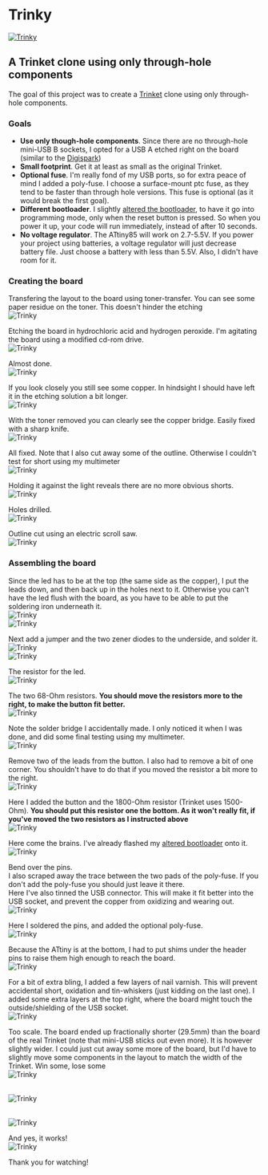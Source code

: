 Trinky
=========

[![Trinky](https://github.com/beargun/trinky/raw/master/pictures/trinky-top.jpg)](https://github.com/beargun/trinky/raw/master/pictures/trinky-top-large.jpg)

## A Trinket clone using only through-hole components



The goal of this project was to create a [Trinket](https://github.com/adafruit/Adafruit-Trinket-USB) clone using only through-hole components. 

### Goals

*   **Use only though-hole components**. Since there are no through-hole mini-USB B sockets, I opted for a USB A etched right on the board (similar to the [Digispark](http://digistump.com/products/1))
*   **Small footprint**. Get it at least as small as the original Trinket.
*   **Optional fuse**. I'm really fond of my USB ports, so for extra peace of mind I added a poly-fuse. I choose a surface-mount ptc fuse, as they tend to be faster than through hole versions. This fuse is optional (as it would break the first goal).  
*   **Different bootloader**. I slightly [altered the bootloader](https://github.com/beargun/Adafruit-Trinket-Gemma-Bootloader), to have it go into programming mode, only when the reset button is pressed. So when you power it up, your code will run immediately, instead of after 10 seconds.
*   **No voltage regulator**. The ATtiny85 will work on 2.7-5.5V. If you power your project using batteries, a voltage regulator will just decrease battery file. Just choose a battery with less than 5.5V. Also, I didn't have room for it. 

### Creating the board

Transfering the layout to the board using toner-transfer. You can see some paper residue on the toner. This doesn't hinder the etching
<br />![Trinky](https://github.com/beargun/trinky/raw/master/pictures/trinky-1.jpg)

Etching the board in hydrochloric acid and hydrogen peroxide. I'm agitating the board using a modified cd-rom drive.
<br />![Trinky](https://github.com/beargun/trinky/raw/master/pictures/trinky-2.jpg)

Almost done.
<br />![Trinky](https://github.com/beargun/trinky/raw/master/pictures/trinky-3.jpg)

If you look closely you still see some copper. In hindsight I should have left it in the etching solution a bit longer.
<br />![Trinky](https://github.com/beargun/trinky/raw/master/pictures/trinky-4.jpg)

With the toner removed you can clearly see the copper bridge. Easily fixed with a sharp knife.
<br />![Trinky](https://github.com/beargun/trinky/raw/master/pictures/trinky-5.jpg)

All fixed. Note that I also cut away some of the outline. Otherwise I couldn't test for short using my multimeter
<br />![Trinky](https://github.com/beargun/trinky/raw/master/pictures/trinky-6.jpg)

Holding it against the light reveals there are no more obvious shorts.
<br />![Trinky](https://github.com/beargun/trinky/raw/master/pictures/trinky-7.jpg)

Holes drilled.
<br />![Trinky](https://github.com/beargun/trinky/raw/master/pictures/trinky-8.jpg)

Outline cut using an electric scroll saw.
<br />![Trinky](https://github.com/beargun/trinky/raw/master/pictures/trinky-9.jpg)


### Assembling the board

Since the led has to be at the top (the same side as the copper), I put the leads down, and then back up in the holes next to it. Otherwise you can't have the led flush with the board, as you have to be able to put the soldering iron underneath it.
<br />![Trinky](https://github.com/beargun/trinky/raw/master/pictures/trinky-10.jpg)
<br />![Trinky](https://github.com/beargun/trinky/raw/master/pictures/trinky-11.jpg)

Next add a jumper and the two zener diodes to the underside, and solder it.
<br />![Trinky](https://github.com/beargun/trinky/raw/master/pictures/trinky-12.jpg)
<br />![Trinky](https://github.com/beargun/trinky/raw/master/pictures/trinky-13.jpg)

The resistor for the led.
<br />![Trinky](https://github.com/beargun/trinky/raw/master/pictures/trinky-14.jpg)

The two 68-Ohm resistors. **You should move the resistors more to the right, to make the button fit better.**
<br />![Trinky](https://github.com/beargun/trinky/raw/master/pictures/trinky-15.jpg)

Note the solder bridge I accidentally made. I only noticed it when I was done, and did some final testing using my multimeter.
<br />![Trinky](https://github.com/beargun/trinky/raw/master/pictures/trinky-16.jpg)

Remove two of the leads from the button. I also had to remove a bit of one corner. You shouldn't have to do that if you moved the resistor a bit more to the right.
<br />![Trinky](https://github.com/beargun/trinky/raw/master/pictures/trinky-17.jpg)

Here I added the button and the 1800-Ohm resistor (Trinket uses 1500-Ohm). **You should put this resistor one the bottom. As it won't really fit, if you've moved the two resistors as I instructed above**
<br />![Trinky](https://github.com/beargun/trinky/raw/master/pictures/trinky-18.jpg)

Here come the brains. I've already flashed my [altered bootloader](https://github.com/beargun/Adafruit-Trinket-Gemma-Bootloader) onto it.
<br />![Trinky](https://github.com/beargun/trinky/raw/master/pictures/trinky-19.jpg)

Bend over the pins. 
<br />I also scraped away the trace between the two pads of the poly-fuse. If you don't add the poly-fuse you should just leave it there. 
<br />Here I've also tinned the USB connector. This will make it fit better into the USB socket, and prevent the copper from oxidizing and wearing out.
<br />![Trinky](https://github.com/beargun/trinky/raw/master/pictures/trinky-20.jpg)

Here I soldered the pins, and added the optional poly-fuse. 
<br />![Trinky](https://github.com/beargun/trinky/raw/master/pictures/trinky-21.jpg)

Because the ATtiny is at the bottom, I had to put shims under the header pins to raise them high enough to reach the board.
<br />![Trinky](https://github.com/beargun/trinky/raw/master/pictures/trinky-22.jpg)

For a bit of extra bling, I added a few layers of nail varnish. This will prevent accidental short, oxidation and tin-whiskers (just kidding on the last one). I added some extra layers at the top right, where the board might touch the outside/shielding of the USB socket.
<br />![Trinky](https://github.com/beargun/trinky/raw/master/pictures/trinky-23.jpg)

Too scale. The board ended up fractionally shorter (29.5mm) than the board of the real Trinket (note that mini-USB sticks out even more). It is however slightly wider. I could just cut away some more of the board, but I'd have to slightly move some components in the layout to match the width of the Trinket. Win some, lose some
<br />![Trinky](https://github.com/beargun/trinky/raw/master/pictures/trinky-25.jpg)

<br />![Trinky](https://github.com/beargun/trinky/raw/master/pictures/trinky-26.jpg)

<br />![Trinky](https://github.com/beargun/trinky/raw/master/pictures/trinky-27.jpg)

And yes, it works!
<br />![Trinky](https://github.com/beargun/trinky/raw/master/pictures/trinky-28.jpg)

Thank you for watching!